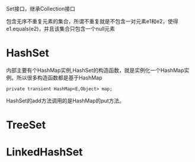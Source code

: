 Set接口，继承Collection接口

包含无序不重复元素的集合，所谓不重复就是不包含一对元素e1和e2，使得e1.equals(e2)，并且该集合只包含一个null元素

# HashSet
内部主要有个HashMap实例,HashSet的构造函数，就是实例化一个HashMap实例。所以很多构造函数都是基于HashMap
```
private transient HashMap<E,Object> map;
```
HashSet的add方法调用的是HashMap的put方法。

# TreeSet

# LinkedHashSet


